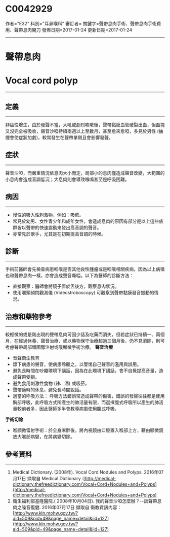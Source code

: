 # C0042929
作者="E32"
科別="耳鼻喉科"
審訂者=
關鍵字=聲帶息肉手術、聲帶息肉手術費用、聲帶息肉開刀
發佈日期=2017-01-24
更新日期=2017-01-24

----------
# 聲帶息肉
# Vocal cord polyp
----------
## 定義
----------

非癌性增生，由於發聲不當，大吼或劇烈咳嗽後，聲帶黏膜血管破裂出血，但血塊又沒完全被吸收，聲音沙啞持續兩週以上至數月，甚至愈來愈啞，多見於男性 (抽煙會使症狀加劇)，較常發生在聲帶單側且會影響發聲。

## 症狀
----------

聲音沙啞，而嚴重情況依息肉大小而定，局部小的息肉僅造成聲音改變，大範圍的小息肉會造成音調低沉；大息肉則會導致喉鳴甚至是呼吸困難。

## 病因
----------
- 慢性的吸入性刺激物，例如：吸菸。
- 常見於幼男、女性青少年和成年女性，會造成息肉的原因有部分是以上這些族群皆以聲帶的快速震動來發出高音調的聲音。
- 亦常見於歌手，尤其是在初期提高音調的時候。
## 診斷
----------

手術前醫師會先檢查病患咽喉是否其他良性腫瘤或是咽喉相關疾病，因為以上病徵也和聲帶息肉一樣，亦會造成聲音嘶啞。以下為醫師的診斷方法：

- 直接觀察：醫師會將鏡子置於舌後方，觀察息肉狀況。
- 使用喉頭頻閃觀測儀 (Videostroboscopy) 可觀察到聲帶黏膜發音振動的情況。
## 治療和藥物參考
----------

較輕微的或是剛出現的聲帶息肉可因少話及吃藥而消失，但若症狀已持續一、兩個月，在經過休養、聲音治療、或以藥物保守治療超過三個月後，仍不見消除，則可考慮聲帶局部類固醇注射或喉顯微手術治療。
**聲音治療**

- 音聲衛生教育
- 錄下病患的聲音，使病患聆聽之，以警惕自己聲音的濫用與誤用。
- 避免長時間在吵雜環境下講話，因為在此環境下講話，會不自覺提高音量，造成聲帶受損。
- 避免食用刺激性食物 (辣、酒) 或吸菸。 
- 聲帶適時的休息，避免長時間說話。
- 適當的呼吸方法：
  呼吸方法錯誤常造成聲帶的傷害，錯誤的發聲往往都是使用胸部呼吸，此呼吸方式所產生的肺活量有限，而選擇腹式呼吸所以產生的肺活量較前者多，因此醫師多半會教導病患使用腹式呼吸。

**手術切除**

- 喉顯微雷射手術：於全身麻醉後，將內視鏡由口腔置入喉部上方，藉由顯微鏡放大喉部病變，在將病變切除。
## 參考資料
----------
1. Medical Dictionary. (2008年). Vocal Cord Nodules and Polyps. 2016年07月17日 擷取自 Medical Dictionary :[http://medical-dictionary.thefreedictionary.com/Vocal+Cord+Nodules+and+Polyps](http://medical-dictionary.thefreedictionary.com/Vocal+Cord+Nodules+and+Polyps)
2. 衛生福利部基隆醫院.( 2008年10月04日). 我的聲音沙啞怎麼辦？--談聲帶息肉之嗓音復健. 2016年07月17日 擷取自 衛教資訊內容：[http://www.kln.mohw.gov.tw/?aid=509&pid=49&page_name=detail&iid=127](http://www.kln.mohw.gov.tw/?aid=509&pid=49&page_name=detail&iid=127)

